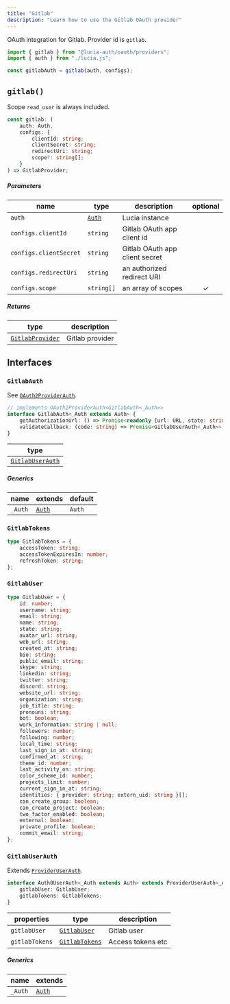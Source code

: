 ```yaml
---
title: "Gitlab"
description: "Learn how to use the Gitlab OAuth provider"
---
```


OAuth integration for Gitlab. Provider id is `gitlab`.

```ts
import { gitlab } from "@lucia-auth/oauth/providers";
import { auth } from "./lucia.js";

const gitlabAuth = gitlab(auth, configs);
```

## `gitlab()`

Scope `read_user` is always included.

```ts
const gitlab: (
	auth: Auth,
	configs: {
		clientId: string;
		clientSecret: string;
		redirectUri: string;
		scope?: string[];
	}
) => GitlabProvider;
```

##### Parameters

| name                   | type                                       | description                    | optional |
| ---------------------- | ------------------------------------------ | ------------------------------ | :------: |
| `auth`                 | [`Auth`](/reference/lucia/interfaces/auth) | Lucia instance                 |          |
| `configs.clientId`     | `string`                                   | Gitlab OAuth app client id     |          |
| `configs.clientSecret` | `string`                                   | Gitlab OAuth app client secret |          |
| `configs.redirectUri`  | `string`                                   | an authorized redirect URI     |          |
| `configs.scope`        | `string[]`                                 | an array of scopes             |    ✓     |

##### Returns

| type                                | description     |
| ----------------------------------- | --------------- |
| [`GitlabProvider`](#gitlabprovider) | Gitlab provider |

## Interfaces

### `GitlabAuth`

See [`OAuth2ProviderAuth`](/reference/oauth/interfaces/oauth2providerauth).

```ts
// implements OAuth2ProviderAuth<GitlabAuth<_Auth>>
interface GitlabAuth<_Auth extends Auth> {
	getAuthorizationUrl: () => Promise<readonly [url: URL, state: string]>;
	validateCallback: (code: string) => Promise<GitlabUserAuth<_Auth>>;
}
```

| type                                |
| ----------------------------------- |
| [`GitlabUserAuth`](#gitlabuserauth) |

##### Generics

| name    | extends    | default |
| ------- | ---------- | ------- |
| `_Auth` | [`Auth`]() | `Auth`  |

### `GitlabTokens`

```ts
type GitlabTokens = {
	accessToken: string;
	accessTokenExpiresIn: number;
	refreshToken: string;
};
```

### `GitlabUser`

```ts
type GitlabUser = {
	id: number;
	username: string;
	email: string;
	name: string;
	state: string;
	avatar_url: string;
	web_url: string;
	created_at: string;
	bio: string;
	public_email: string;
	skype: string;
	linkedin: string;
	twitter: string;
	discord: string;
	website_url: string;
	organization: string;
	job_title: string;
	pronouns: string;
	bot: boolean;
	work_information: string | null;
	followers: number;
	following: number;
	local_time: string;
	last_sign_in_at: string;
	confirmed_at: string;
	theme_id: number;
	last_activity_on: string;
	color_scheme_id: number;
	projects_limit: number;
	current_sign_in_at: string;
	identities: { provider: string; extern_uid: string }[];
	can_create_group: boolean;
	can_create_project: boolean;
	two_factor_enabled: boolean;
	external: boolean;
	private_profile: boolean;
	commit_email: string;
};
```

### `GitlabUserAuth`

Extends [`ProviderUserAuth`](/reference/oauth/interfaces/provideruserauth).

```ts
interface Auth0UserAuth<_Auth extends Auth> extends ProviderUserAuth<_Auth> {
	gitlabUser: GitlabUser;
	gitlabTokens: GitlabTokens;
}
```

| properties     | type                            | description       |
| -------------- | ------------------------------- | ----------------- |
| `gitlabUser`   | [`GitlabUser`](#gitlabuser)     | Gitlab user       |
| `gitlabTokens` | [`GitlabTokens`](#gitlabtokens) | Access tokens etc |

##### Generics

| name    | extends    |
| ------- | ---------- |
| `_Auth` | [`Auth`]() |
